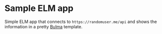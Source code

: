 Sample ELM app
==============

Simple ELM app that connects to `https://randomuser.me/api` and shows the
information in a pretty [Bulma](https://bulma.io) template.


